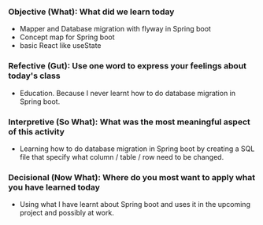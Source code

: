 ### Objective (What): What did we learn today

-   Mapper and Database migration with flyway in Spring boot
-   Concept map for Spring boot
-   basic React like useState

### Refective (Gut): Use one word to express your feelings about today's class

-   Education. Because I never learnt how to do database migration in Spring boot.

### Interpretive (So What): What was the most meaningful aspect of this activity

-   Learning how to do database migration in Spring boot by creating a SQL file that specify what column / table / row need to be changed.

### Decisional (Now What): Where do you most want to apply what you have learned today

-   Using what I have learnt about Spring boot and uses it in the upcoming project and possibly at work.
